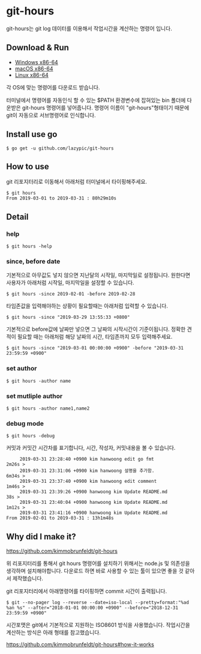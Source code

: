 # git-hours

git-hours는 git log 데이터를 이용해서 작업시간을 계산하는 명령어 입니다.


## Download & Run
- [Windows x86-64](https://github.com/lazypic/git-hours/releases/download/v0.0.4/git-hours_windows_x86-64.tgz)
- [macOS x86-64](https://github.com/lazypic/git-hours/releases/download/v0.0.4/git-hours_darwin_x86-64.tgz)
- [Linux x86-64](https://github.com/lazypic/git-hours/releases/download/v0.0.4/git-hours_linux_x86-64.tgz)

각 OS에 맞는 명령어를 다운로드 받습니다.

터미널에서 명령어를 자동인식 할 수 있는 $PATH 환경변수에 잡혀있는 bin 폴더에 다운받은 git-hours 명령어를 넣어줍니다.
명령어 이름이 "git-hours"형태이기 때문에 git이 자동으로 서브명령어로 인식합니다.

## Install use go
```
$ go get -u github.com/lazypic/git-hours
```

## How to use
git 리포지터리로 이동해서 아래처럼 터미널에서 타이핑해주세요.

```
$ git hours
From 2019-03-01 to 2019-03-31 : 80h29m10s
```

## Detail

### help
```
$ git hours -help
```

### since, before date
기본적으로 아무값도 넣지 않으면 지난달의 시작일, 마지막일로 설정됩니다.
원한다면 사용자가 아래처럼 시작일, 마지막일을 설정할 수 있습니다.

```
$ git hours -since 2019-02-01 -before 2019-02-28
```

타임존값을 입력해야하는 상황이 필요할때는 아래처럼 입력할 수 있습니다.
```
$ git hours -since "2019-03-29 13:55:33 +0800"
```

기본적으로 before값에 날짜만 넣으면 그 날짜의 시작시간이 기준이됩니다.
정확한 견적이 필요할 때는 아래처럼 해당 날짜의 시간, 타임존까지 모두 입력해주세요.
```
$ git hours -since "2019-03-01 00:00:00 +0900" -before "2019-03-31 23:59:59 +0900"
```

### set author
```
$ git hours -author name
```

### set mutliple author
```
$ git hours -author name1,name2
```

### debug mode
```
$ git hours -debug
```

커밋과 커밋간 시간차를 표기합니다, 시간, 작성자, 커밋내용을 볼 수 있습니다.
```
	 2019-03-31 23:28:40 +0900 kim hanwoong edit go fmt
2m26s >
	 2019-03-31 23:31:06 +0900 kim hanwoong 설명을 추가함.
6m34s >
	 2019-03-31 23:37:40 +0900 kim hanwoong edit comment
1m46s >
	 2019-03-31 23:39:26 +0900 hanwoong kim Update README.md
38s >
	 2019-03-31 23:40:04 +0900 hanwoong kim Update README.md
1m12s >
	 2019-03-31 23:41:16 +0900 hanwoong kim Update README.md
From 2019-02-01 to 2019-03-31 : 13h1m48s
```


## Why did I make it?
https://github.com/kimmobrunfeldt/git-hours

위 리포지터리를 통해서 git hours 명령어를 설치하기 위해서는 node.js 및 의존성을 생각하며 설치해야합니다.
다운로드 하면 바로 사용할 수 있는 툴이 있으면 좋을 것 같아서 제작했습니다.

git 리포지터리에서 아래명령어를 타이핑하면 commit 시간이 출력됩니다.

```
$ git --no-pager log --reverse --date=iso-local --pretty=format:"%ad %an %s" --after="2018-01-01 00:00:00 +0900" --before="2018-12-31 23:59:59 +0900"
```

시간포맷은 git에서 기본적으로 지원하는 ISO8601 방식을 사용했습니다. 작업시간을 계산하는 방식은 아래 형태를 참고했습니다.

https://github.com/kimmobrunfeldt/git-hours#how-it-works
